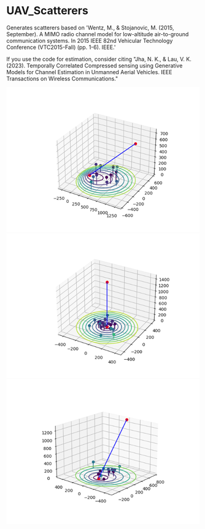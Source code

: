 # UAV_Scatterers

Generates scatterers based on 'Wentz, M., & Stojanovic, M. (2015, September). A MIMO radio channel model for low-altitude air-to-ground communication systems. In 2015 IEEE 82nd Vehicular Technology Conference (VTC2015-Fall) (pp. 1-6). IEEE.'

If you use the code for estimation, consider citing "Jha, N. K., & Lau, V. K. (2023). Temporally Correlated Compressed sensing using Generative Models for Channel Estimation in Unmanned Aerial Vehicles. IEEE Transactions on Wireless Communications."


![](Figure_1.png)
![](Figure_2.png)
![](Figure_3.png)
